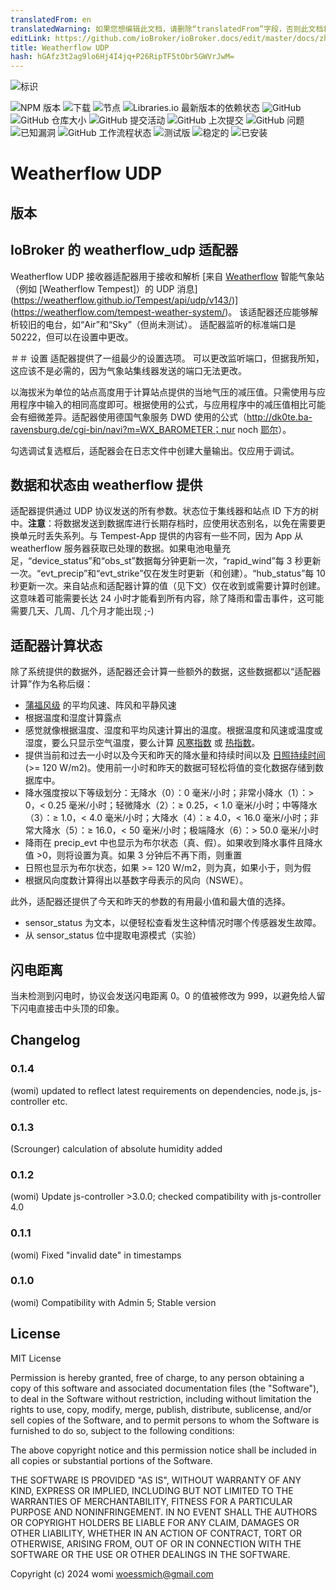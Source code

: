 ```yaml
---
translatedFrom: en
translatedWarning: 如果您想编辑此文档，请删除“translatedFrom”字段，否则此文档将再次自动翻译
editLink: https://github.com/ioBroker/ioBroker.docs/edit/master/docs/zh-cn/adapterref/iobroker.weatherflow_udp/README.md
title: Weatherflow UDP
hash: hGAfz3t2ag9lo6Hj4I4jq+P26RipTF5tObr5GWVrJwM=
---
```

![标识](../../../en/adapterref/iobroker.weatherflow_udp/admin/weatherflow_udp.png)

![NPM 版本](https://img.shields.io/npm/v/iobroker.weatherflow_udp?style=flat-square)
![下载](https://img.shields.io/npm/dm/iobroker.weatherflow_udp?label=npm%20downloads&style=flat-square)
![节点](https://img.shields.io/node/v-lts/iobroker.weatherflow_udp?style=flat-square)
![Libraries.io 最新版本的依赖状态](https://img.shields.io/librariesio/release/npm/iobroker.weatherflow_udp?label=npm%20dependencies&style=flat-square)
![GitHub](https://img.shields.io/github/license/woessmich/iobroker.weatherflow_udp?style=flat-square)
![GitHub 仓库大小](https://img.shields.io/github/repo-size/woessmich/iobroker.weatherflow_udp?logo=github&style=flat-square)
![GitHub 提交活动](https://img.shields.io/github/commit-activity/m/woessmich/iobroker.weatherflow_udp?logo=github&style=flat-square)
![GitHub 上次提交](https://img.shields.io/github/last-commit/woessmich/iobroker.weatherflow_udp?logo=github&style=flat-square)
![GitHub 问题](https://img.shields.io/github/issues/woessmich/iobroker.weatherflow_udp?logo=github&style=flat-square)
![已知漏洞](https://snyk.io/test/github/woessmich/ioBroker.weatherflow_udp/badge.svg)
![GitHub 工作流程状态](https://img.shields.io/github/actions/workflow/status/woessmich/iobroker.weatherflow_udp/test-and-release.yml?branch=master&logo=github&style=flat-square)
![测试版](https://img.shields.io/npm/v/iobroker.weatherflow_udp.svg?color=red&label=beta)
![稳定的](http://iobroker.live/badges/weatherflow_udp-stable.svg)
![已安装](http://iobroker.live/badges/weatherflow_udp-installed.svg)

# Weatherflow UDP
## 版本
## IoBroker 的 weatherflow_udp 适配器
Weatherflow UDP 接收器适配器用于接收和解析 [来自 [Weatherflow](www.weatherflow.com) 智能气象站（例如 [Weatherflow Tempest]）的 UDP 消息](https://weatherflow.github.io/Tempest/api/udp/v143/)](https://weatherflow.com/tempest-weather-system/)。
该适配器还应能够解析较旧的电台，如“Air”和“Sky”（但尚未测试）。
适配器监听的标准端口是 50222，但可以在设置中更改。

＃＃ 设置
适配器提供了一组最少的设置选项。
可以更改监听端口，但据我所知，这应该不是必需的，因为气象站集线器发送的端口无法更改。

以海拔米为单位的站点高度用于计算站点提供的当地气压的减压值。只需使用与应用程序中输入的相同高度即可。根据使用的公式，与应用程序中的减压值相比可能会有细微差异。适配器使用德国气象服务 DWD 使用的公式（http://dk0te.ba-ravensburg.de/cgi-bin/navi?m=WX_BAROMETER；nur noch [耶尔](https://www.symcon.de/forum/threads/6480-Relativen-Luftdruck-aus-absoluten-Luftdruck-errechnen)）。

勾选调试复选框后，适配器会在日志文件中创建大量输出。仅应用于调试。

## 数据和状态由 weatherflow 提供
适配器提供通过 UDP 协议发送的所有参数。状态位于集线器和站点 ID 下方的树中。<b>注意</b>：将数据发送到数据库进行长期存档时，应使用状态别名，以免在需要更换单元时丢失系列。与 Tempest-App 提供的内容有一些不同，因为 App 从 weatherflow 服务器获取已处理的数据。如果电池电量充足，“device_status”和“obs_st”数据每分钟更新一次，“rapid_wind”每 3 秒更新一次。“evt_precip”和“evt_strike”仅在发生时更新（和创建）。“hub_status”每 10 秒更新一次。来自站点和适配器计算的值（见下文）仅在收到或需要计算时创建。这意味着可能需要长达 24 小时才能看到所有内容，除了降雨和雷击事件，这可能需要几天、几周、几个月才能出现 ;-)

## 适配器计算状态
除了系统提供的数据外，适配器还会计算一些额外的数据，这些数据都以“适配器计算”作为名称后缀：

- [蒲福风级](https://en.wikipedia.org/wiki/Beaufort_scale) 的平均风速、阵风和平静风速
- 根据温度和湿度计算露点
- 感觉就像根据温度、湿度和平均风速计算出的温度。根据温度和风速或温度或湿度，要么只显示空气温度，要么计算 [风寒指数](https://en.wikipedia.org/wiki/Wind_chill) 或 [热指数](https://en.wikipedia.org/wiki/Heat_index)。
- 提供当前和过去一小时以及今天和昨天的降水量和持续时间以及 [日照持续时间](https://en.wikipedia.org/wiki/Sunshine_duration) (>= 120 W/m2)。使用前一小时和昨天的数据可轻松将值的变化数据存储到数据库中。
- 降水强度按以下等级划分：无降水（0）：0 毫米/小时；非常小降水（1）：> 0，< 0.25 毫米/小时；轻微降水（2）：≥ 0.25，< 1.0 毫米/小时；中等降水（3）：≥ 1.0，< 4.0 毫米/小时；大降水（4）：≥ 4.0，< 16.0 毫米/小时；非常大降水（5）：≥ 16.0，< 50 毫米/小时；极端降水（6）：> 50.0 毫米/小时
- 降雨在 precip_evt 中也显示为布尔状态（真、假）。如果收到降水事件且降水值 >0，则将设置为真。如果 3 分钟后不再下雨，则重置
- 日照也显示为布尔状态，如果 >= 120 W/m2，则为真，如果小于，则为假
- 根据风向度数计算得出以基数字母表示的风向（NSWE）。

此外，适配器还提供了今天和昨天的参数的有用最小值和最大值的选择。

- sensor_status 为文本，以便轻松查看发生这种情况时哪个传感器发生故障。
- 从 sensor_status 位中提取电源模式（实验）

## 闪电距离
当未检测到闪电时，协议会发送闪电距离 0。0 的值被修改为 999，以避免给人留下闪电直接击中头顶的印象。

## Changelog

### 0.1.4
(womi) updated to reflect latest requirements on dependencies, node.js, js-controller etc.
### 0.1.3 
(Scrounger) calculation of absolute humidity added
### 0.1.2
(womi) Update js-controller >3.0.0; checked compatibility with js-controller 4.0 
### 0.1.1
(womi) Fixed "invalid date" in timestamps 
### 0.1.0
(womi) Compatibility with Admin 5; Stable version

## License
MIT License

Permission is hereby granted, free of charge, to any person obtaining a copy
of this software and associated documentation files (the "Software"), to deal
in the Software without restriction, including without limitation the rights
to use, copy, modify, merge, publish, distribute, sublicense, and/or sell
copies of the Software, and to permit persons to whom the Software is
furnished to do so, subject to the following conditions:

The above copyright notice and this permission notice shall be included in all
copies or substantial portions of the Software.

THE SOFTWARE IS PROVIDED "AS IS", WITHOUT WARRANTY OF ANY KIND, EXPRESS OR
IMPLIED, INCLUDING BUT NOT LIMITED TO THE WARRANTIES OF MERCHANTABILITY,
FITNESS FOR A PARTICULAR PURPOSE AND NONINFRINGEMENT. IN NO EVENT SHALL THE
AUTHORS OR COPYRIGHT HOLDERS BE LIABLE FOR ANY CLAIM, DAMAGES OR OTHER
LIABILITY, WHETHER IN AN ACTION OF CONTRACT, TORT OR OTHERWISE, ARISING FROM,
OUT OF OR IN CONNECTION WITH THE SOFTWARE OR THE USE OR OTHER DEALINGS IN THE
SOFTWARE.

Copyright (c) 2024 womi <woessmich@gmail.com>